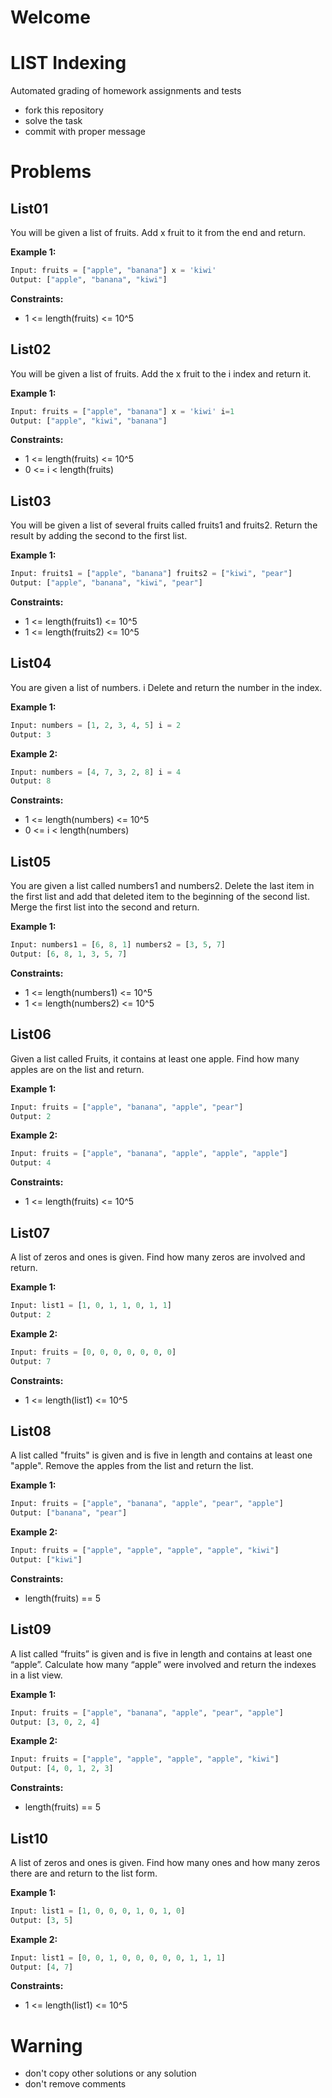 # Welcome
# LIST Indexing

Automated grading of homework assignments and tests
- fork this repository
- solve the task
- commit with proper message

# Problems
## List01

  You will be given a list of fruits. Add x fruit to it from the end and return.

**Example 1:**

```Python
Input: fruits = ["apple", "banana"] x = 'kiwi'
Output: ["apple", "banana", "kiwi"]

```

**Constraints:**

  - 1 <= length(fruits) <= 10^5

## List02

  You will be given a list of fruits. Add the x fruit to the i index and return it.

**Example 1:**

```Python
Input: fruits = ["apple", "banana"] x = 'kiwi' i=1
Output: ["apple", "kiwi", "banana"]

```

**Constraints:**

  - 1 <= length(fruits) <= 10^5
  - 0 <= i < length(fruits)

## List03

  You will be given a list of several fruits called fruits1 and fruits2. Return the result by adding the second to the first list.

**Example 1:**

```Python
Input: fruits1 = ["apple", "banana"] fruits2 = ["kiwi", "pear"]
Output: ["apple", "banana", "kiwi", "pear"]

```

**Constraints:**

  - 1 <= length(fruits1) <= 10^5
  - 1 <= length(fruits2) <= 10^5

## List04

  You are given a list of numbers. i Delete and return the number in the index.

**Example 1:**

```Python
Input: numbers = [1, 2, 3, 4, 5] i = 2
Output: 3

```

**Example 2:**

```Python
Input: numbers = [4, 7, 3, 2, 8] i = 4
Output: 8

```

**Constraints:**

  - 1 <= length(numbers) <= 10^5
  - 0 <= i < length(numbers)

## List05

  You are given a list called numbers1 and numbers2.
  Delete the last item in the first list and add that deleted item to the beginning of the second list.
  Merge the first list into the second and return.

**Example 1:**

```Python
Input: numbers1 = [6, 8, 1] numbers2 = [3, 5, 7]
Output: [6, 8, 1, 3, 5, 7]

```

**Constraints:**

  - 1 <= length(numbers1) <= 10^5
  - 1 <= length(numbers2) <= 10^5

## List06

  Given a list called Fruits, it contains at least one apple. Find how many apples are on the list and return.

**Example 1:**

```Python
Input: fruits = ["apple", "banana", "apple", "pear"]
Output: 2

```

**Example 2:**

```Python
Input: fruits = ["apple", "banana", "apple", "apple", "apple"]
Output: 4

```

**Constraints:**

  - 1 <= length(fruits) <= 10^5

## List07

  A list of zeros and ones is given. Find how many zeros are involved and return.

**Example 1:**

```Python
Input: list1 = [1, 0, 1, 1, 0, 1, 1]
Output: 2

```

**Example 2:**

```Python
Input: fruits = [0, 0, 0, 0, 0, 0, 0]
Output: 7

```

**Constraints:**

  - 1 <= length(list1) <= 10^5

## List08

  A list called "fruits" is given and is five in length and contains at least one "apple". Remove the apples from the list and return the list.

**Example 1:**

```Python
Input: fruits = ["apple", "banana", "apple", "pear", "apple"]
Output: ["banana", "pear"]

```

**Example 2:**

```Python
Input: fruits = ["apple", "apple", "apple", "apple", "kiwi"]
Output: ["kiwi"]

```

**Constraints:**

  - length(fruits) == 5

## List09

  A list called “fruits” is given and is five in length and contains at least one “apple”. Calculate how many “apple” were involved and return the indexes in a list view.

**Example 1:**

```Python
Input: fruits = ["apple", "banana", "apple", "pear", "apple"]
Output: [3, 0, 2, 4]

```

**Example 2:**

```Python
Input: fruits = ["apple", "apple", "apple", "apple", "kiwi"]
Output: [4, 0, 1, 2, 3]

```

**Constraints:**

  - length(fruits) == 5

## List10

  A list of zeros and ones is given. Find how many ones and how many zeros there are and return to the list form.

**Example 1:**

```Python
Input: list1 = [1, 0, 0, 0, 1, 0, 1, 0]
Output: [3, 5]

```

**Example 2:**

```Python
Input: list1 = [0, 0, 1, 0, 0, 0, 0, 0, 1, 1, 1]
Output: [4, 7]

```

**Constraints:**

  - 1 <= length(list1) <= 10^5

# Warning
- don't copy other solutions or any solution
- don't remove comments